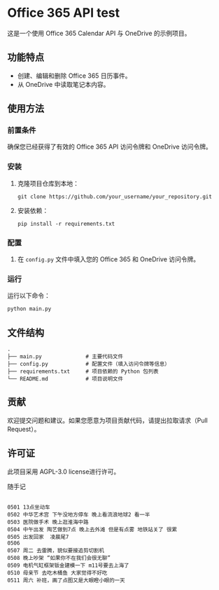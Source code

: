 # Office 365 API test

这是一个使用 Office 365 Calendar API 与 OneDrive 的示例项目。

## 功能特点

- 创建、编辑和删除 Office 365 日历事件。
- 从 OneDrive 中读取笔记本内容。

## 使用方法

### 前置条件

确保您已经获得了有效的 Office 365 API 访问令牌和 OneDrive 访问令牌。

### 安装

1. 克隆项目仓库到本地：
   ```
   git clone https://github.com/your_username/your_repository.git
   ```

2. 安装依赖：
   ```
   pip install -r requirements.txt
   ```

### 配置

1. 在 `config.py` 文件中填入您的 Office 365 和 OneDrive 访问令牌。

### 运行

运行以下命令：

```bash
python main.py
```

## 文件结构

```
.
├── main.py              # 主要代码文件
├── config.py            # 配置文件（填入访问令牌等信息）
├── requirements.txt     # 项目依赖的 Python 包列表
└── README.md            # 项目说明文件
```

## 贡献

欢迎提交问题和建议。如果您愿意为项目贡献代码，请提出拉取请求（Pull Request）。

## 许可证

此项目采用 AGPL-3.0 license进行许可。

随手记
```

0501 13点坐动车
0502 中华艺术宫 下午没地方停车 晚上看流浪地球2 看一半
0503 医院做手术 晚上逛淮海中路
0504 中午出发 陶艺做到7点 晚上去外滩 但是有点雾 地铁站关了 很累
0505 出发回家  凌晨尾7
0506
0507 周二 去雷腾，貌似要接追剪切割机
0508 晚上吵架 “如果你不在我们会很无聊” 
0509 电机气缸框架钣金建模一下 m11号要去上海了
0510 母亲节 去吃木桶鱼 大家觉得不好吃
0511 周六 补班，画了点图又是大眼瞪小眼的一天
```
